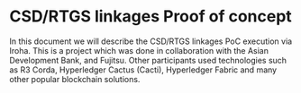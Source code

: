 # CSD/RTGS linkages Proof of concept 

In this document we will describe the CSD/RTGS linkages PoC execution via Iroha. This is a project which was done in collaboration with the Asian Development Bank, and Fujitsu. Other participants used technologies such as R3 Corda, Hyperledger Cactus (Cacti), Hyperledger Fabric and many other popular blockchain solutions. 
